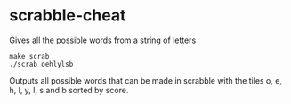 scrabble-cheat
==============

Gives all the possible words from a string of letters

`make scrab`  
`./scrab oehlylsb`

Outputs all possible words that can be made in scrabble with the tiles o, e, h, l, y, l, s and b sorted by score.

